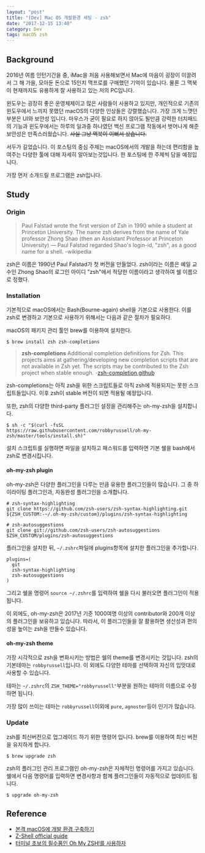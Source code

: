 ```yaml
---
layout: "post"
title: "[Dev] Mac OS 개발환경 세팅 - zsh"
date: "2017-12-15 13:40"
category: Dev
tags: macOS zsh
---
```


## Background
2016년 여름 인턴기간을 중, iMac을 처음 사용해보면서 Mac에 마음이 굉장이 이끌려서 그 해 가을, 모아둔 돈으로 15인치 맥프로를 구매했던 기억이 있습니다. 물론 그 맥북이 현재까지도 유용하게 잘 사용하고 있는 저의 PC입니다.

윈도우는 굉장히 좋은 운영체제이고 많은 사람들이 사용하고 있지만, 개인적으로 기존의 윈도우에서 느끼지 못했던 macOS의 다양한 인상들은 강렬했습니다. 가장 크게 느꼇던 부분은 UI와 보안성 입니다. 마우스가 굳이 필요로 하지 않아도 될만큼 강력한 터치패드의 기능과 윈도우에서는 하루의 일과중 하나였던 백신 프로그램 작동에서 벗어나게 해준 보안성은 만족스러웠습니다. ~~사실 그냥 맥북이 이뻐서 샀습니다.~~

서두가 길었습니다. 이 포스팅의 중심 주제는 macOS에서의 개발을 하는데 편리함을 높여주는 다양한 툴에 대해 자세히 알아보는것입니다. 한 포스팅에 한 주제씩 담을 예정입니다.

가장 먼저 소개드릴 프로그램은 zsh입니다.

## Study

### Origin
>Paul Falstad wrote the first version of Zsh in 1990 while a student at Princeton University. The name zsh derives from the name of Yale professor Zhong Shao (then an Assistant Professor at Princeton University) — Paul Falstad regarded Shao's login-id, "zsh", as a good name for a shell.
> -wikipedia

zsh은 이름은 1990년 Paul Falstad가 첫 버전을 만들었다. zsh이라는 이름은 예일 교수인 Zhong Shao의 로그인 아이디 "zsh"에서 적당한 이름이라고 생각하여 쉘 이름으로 정했다.

### Installation

기본적으로 macOS에서는 Bash(Bourne-again) shell을 기본으로 사용한다. 이를 zsh로 변경하고 기본으로 사용하기 위해서는 다음과 같은 절차가 필요하다.

macOS의 패키지 관리 툴인 brew를 이용하여 설치한다.

```Shell
$ brew install zsh zsh-completions
```

> **zsh-completions**
>Additional completion definitions for Zsh.
>This projects aims at gathering/developing new completion scripts that are not available in Zsh yet. The scripts may be contributed to the Zsh project when stable enough.
>-[zsh-completion github](https://github.com/zsh-users/zsh-completions)

zsh-completions는 아직 zsh을 위한 스크립트들로 아직 zsh에 적용되지는 못한 스크립트들입니다. 이후 zsh이 stable 버전이 되면 적용될 예정입니다.

또한, zsh의 다양한 third-party 플러그인 설정을 관리해주는 oh-my-zsh을 설치합니다.
```Shell
$ sh -c "$(curl -fsSL https://raw.githubusercontent.com/robbyrussell/oh-my-zsh/master/tools/install.sh)"
```
설치 스크립트를 실행하면 파일을 설치하고 패스워드를 입력하면 기본 쉘을 bash에서 zsh로 변경시킵니다.

####  oh-my-zsh plugin
oh-my-zsh은 다양한 플러그인을 다루는 만큼 유용한 플러그인들이 많습니다. 그 중 하이라이팅 플러그인과, 자동완성 플러그인을 소개합니다.

```Shell
# zsh-syntax-highlighting
git clone https://github.com/zsh-users/zsh-syntax-highlighting.git ${ZSH_CUSTOM:-~/.oh-my-zsh/custom}/plugins/zsh-syntax-highlighting

# zsh-autosuggestions
git clone git://github.com/zsh-users/zsh-autosuggestions $ZSH_CUSTOM/plugins/zsh-autosuggestions
```

플러그인을 설치한 뒤, `~/.zshrc`파일에 plugins항목에 설치한 플러그인을 추가합니다.
```shell
plugins=(
  git
  zsh-syntax-highlighting
  zsh-autosuggestions
)
```
그리고 쉘을 명령어 `source ~/.zshrc`를 입력하여 쉘을 다시 불러오면 플러그인이 적용됩니다.

이 외에도, oh-my-zsh은 2017년 기준 1000여명 이상의 contributor와 200개 이상의 플러그인을 보유하고 있습니다. 따라서, 이 플러그인들을 잘 활용하면 생산성과 편의성을 높이는 zsh을 만들수 있습니다.

#### oh-my-zsh theme
가장 시각적으로 zsh을 변화시키는 방법은 쉘의 theme를 변경시키는 것입니다. zsh의 기본테마는 `robbyrussell`입니다. 이 외에도 다양한 테마를 선택하여 자신의 입맛대로 사용할 수 있습니다.

테마는 `~/.zshrc`의 `ZSH_THEME="robbyrussell"`부분을 원하는 테마의 이름으로 수정하면 됩니다.

가장 많이 쓰이는 테마는 `robbyrussell`이외에 `pure`, `agnoster`등이 인기가 많습니다.

### Update
zsh를 최신버전으로 업그레이드 하기 위한 명령어 입니다. brew를 이용하여 최신 버전을 유지하게 합니다.

```Shell
$ brew upgrade zsh
```

zsh의 플러그인 관리 프로그램인 oh-my-zsh은 자체적인 명령어를 가지고 있습니다. 쉘에서 다음 명령어를 입력하면 변경사항과 함께 플러그인들이 자동적으로 업데이트 됩니다.

```Shell
$ upgrade oh-my-zsh
```

## Reference
* [본격 macOS에 개발 환경 구축하기](https://subicura.com/2017/11/22/mac-os-development-environment-setup.html)
* [Z-Shell official guide](http://zsh.sourceforge.net/Guide/zshguide.html)
* [터미널 초보의 필수품인 Oh My ZSH!를 사용하자](https://nolboo.kim/blog/2015/08/21/oh-my-zsh/)

